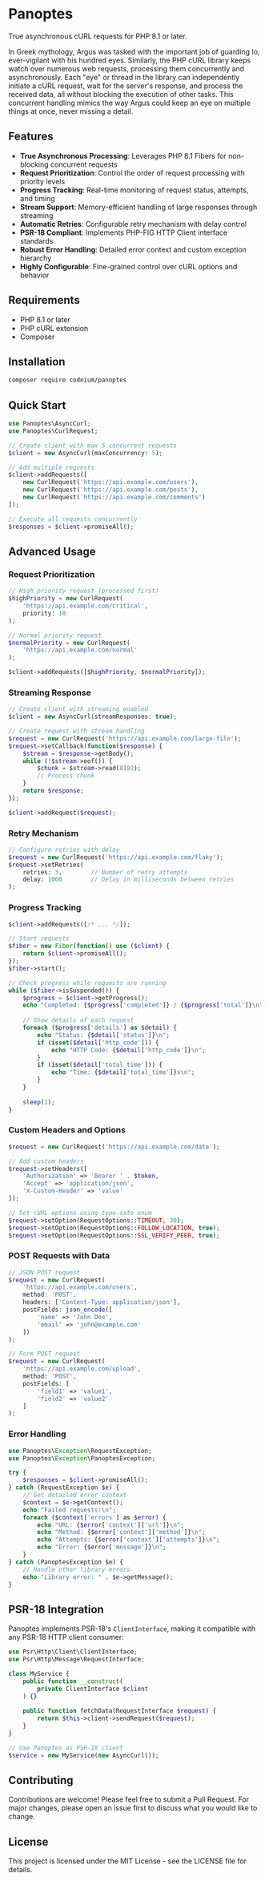 # Panoptes
True asynchronous cURL requests for PHP 8.1 or later.

In Greek mythology, Argus was tasked with the important job of guarding Io, ever-vigilant with his hundred eyes. Similarly, the PHP cURL library keeps watch over numerous web requests, processing them concurrently and asynchronously. Each "eye" or thread in the library can independently initiate a cURL request, wait for the server's response, and process the received data, all without blocking the execution of other tasks. This concurrent handling mimics the way Argus could keep an eye on multiple things at once, never missing a detail.

## Features

- **True Asynchronous Processing**: Leverages PHP 8.1 Fibers for non-blocking concurrent requests
- **Request Prioritization**: Control the order of request processing with priority levels
- **Progress Tracking**: Real-time monitoring of request status, attempts, and timing
- **Stream Support**: Memory-efficient handling of large responses through streaming
- **Automatic Retries**: Configurable retry mechanism with delay control
- **PSR-18 Compliant**: Implements PHP-FIG HTTP Client interface standards
- **Robust Error Handling**: Detailed error context and custom exception hierarchy
- **Highly Configurable**: Fine-grained control over cURL options and behavior

## Requirements

- PHP 8.1 or later
- PHP cURL extension
- Composer

## Installation

```bash
composer require codeium/panoptes
```

## Quick Start

```php
use Panoptes\AsyncCurl;
use Panoptes\CurlRequest;

// Create client with max 5 concurrent requests
$client = new AsyncCurl(maxConcurrency: 5);

// Add multiple requests
$client->addRequests([
    new CurlRequest('https://api.example.com/users'),
    new CurlRequest('https://api.example.com/posts'),
    new CurlRequest('https://api.example.com/comments')
]);

// Execute all requests concurrently
$responses = $client->promiseAll();
```

## Advanced Usage

### Request Prioritization

```php
// High priority request (processed first)
$highPriority = new CurlRequest(
    'https://api.example.com/critical',
    priority: 10
);

// Normal priority request
$normalPriority = new CurlRequest(
    'https://api.example.com/normal'
);

$client->addRequests([$highPriority, $normalPriority]);
```

### Streaming Response

```php
// Create client with streaming enabled
$client = new AsyncCurl(streamResponses: true);

// Create request with stream handling
$request = new CurlRequest('https://api.example.com/large-file');
$request->setCallback(function($response) {
    $stream = $response->getBody();
    while (!$stream->eof()) {
        $chunk = $stream->read(8192);
        // Process chunk
    }
    return $response;
});

$client->addRequest($request);
```

### Retry Mechanism

```php
// Configure retries with delay
$request = new CurlRequest('https://api.example.com/flaky');
$request->setRetries(
    retries: 3,        // Number of retry attempts
    delay: 1000        // Delay in milliseconds between retries
);
```

### Progress Tracking

```php
$client->addRequests([/* ... */]);

// Start requests
$fiber = new Fiber(function() use ($client) {
    return $client->promiseAll();
});
$fiber->start();

// Check progress while requests are running
while ($fiber->isSuspended()) {
    $progress = $client->getProgress();
    echo "Completed: {$progress['completed']} / {$progress['total']}\n";
    
    // Show details of each request
    foreach ($progress['details'] as $detail) {
        echo "Status: {$detail['status']}\n";
        if (isset($detail['http_code'])) {
            echo "HTTP Code: {$detail['http_code']}\n";
        }
        if (isset($detail['total_time'])) {
            echo "Time: {$detail['total_time']}s\n";
        }
    }
    
    sleep(1);
}
```

### Custom Headers and Options

```php
$request = new CurlRequest('https://api.example.com/data');

// Add custom headers
$request->setHeaders([
    'Authorization' => 'Bearer ' . $token,
    'Accept' => 'application/json',
    'X-Custom-Header' => 'value'
]);

// Set cURL options using type-safe enum
$request->setOption(RequestOptions::TIMEOUT, 30);
$request->setOption(RequestOptions::FOLLOW_LOCATION, true);
$request->setOption(RequestOptions::SSL_VERIFY_PEER, true);
```

### POST Requests with Data

```php
// JSON POST request
$request = new CurlRequest(
    'https://api.example.com/users',
    method: 'POST',
    headers: ['Content-Type: application/json'],
    postFields: json_encode([
        'name' => 'John Doe',
        'email' => 'john@example.com'
    ])
);

// Form POST request
$request = new CurlRequest(
    'https://api.example.com/upload',
    method: 'POST',
    postFields: [
        'field1' => 'value1',
        'field2' => 'value2'
    ]
);
```

### Error Handling

```php
use Panoptes\Exception\RequestException;
use Panoptes\Exception\PanoptesException;

try {
    $responses = $client->promiseAll();
} catch (RequestException $e) {
    // Get detailed error context
    $context = $e->getContext();
    echo "Failed requests:\n";
    foreach ($context['errors'] as $error) {
        echo "URL: {$error['context']['url']}\n";
        echo "Method: {$error['context']['method']}\n";
        echo "Attempts: {$error['context']['attempts']}\n";
        echo "Error: {$error['message']}\n";
    }
} catch (PanoptesException $e) {
    // Handle other library errors
    echo "Library error: " . $e->getMessage();
}
```

## PSR-18 Integration

Panoptes implements PSR-18's `ClientInterface`, making it compatible with any PSR-18 HTTP client consumer:

```php
use Psr\Http\Client\ClientInterface;
use Psr\Http\Message\RequestInterface;

class MyService {
    public function __construct(
        private ClientInterface $client
    ) {}
    
    public function fetchData(RequestInterface $request) {
        return $this->client->sendRequest($request);
    }
}

// Use Panoptes as PSR-18 client
$service = new MyService(new AsyncCurl());
```

## Contributing

Contributions are welcome! Please feel free to submit a Pull Request. For major changes, please open an issue first to discuss what you would like to change.

## License

This project is licensed under the MIT License - see the LICENSE file for details.
